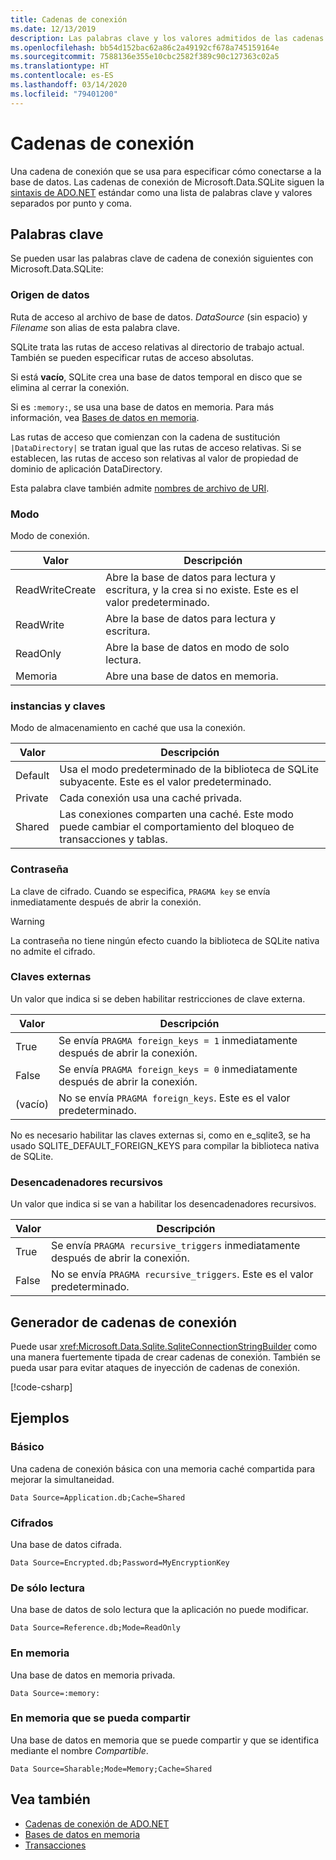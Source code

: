 ```yaml
---
title: Cadenas de conexión
ms.date: 12/13/2019
description: Las palabras clave y los valores admitidos de las cadenas de conexión.
ms.openlocfilehash: bb54d152bac62a86c2a49192cf678a745159164e
ms.sourcegitcommit: 7588136e355e10cbc2582f389c90c127363c02a5
ms.translationtype: HT
ms.contentlocale: es-ES
ms.lasthandoff: 03/14/2020
ms.locfileid: "79401200"
---
```

# <a name="connection-strings"></a>Cadenas de conexión

Una cadena de conexión que se usa para especificar cómo conectarse a la base de datos. Las cadenas de conexión de Microsoft.Data.SQLite siguen la [sintaxis de ADO.NET](../../../framework/data/adonet/connection-strings.md) estándar como una lista de palabras clave y valores separados por punto y coma.

## <a name="keywords"></a>Palabras clave

Se pueden usar las palabras clave de cadena de conexión siguientes con Microsoft.Data.SQLite:

### <a name="data-source"></a>Origen de datos

Ruta de acceso al archivo de base de datos. *DataSource* (sin espacio) y *Filename* son alias de esta palabra clave.

SQLite trata las rutas de acceso relativas al directorio de trabajo actual. También se pueden especificar rutas de acceso absolutas.

Si está **vacío**, SQLite crea una base de datos temporal en disco que se elimina al cerrar la conexión.

Si es `:memory:`, se usa una base de datos en memoria. Para más información, vea [Bases de datos en memoria](in-memory-databases.md).

Las rutas de acceso que comienzan con la cadena de sustitución `|DataDirectory|` se tratan igual que las rutas de acceso relativas. Si se establecen, las rutas de acceso son relativas al valor de propiedad de dominio de aplicación DataDirectory.

Esta palabra clave también admite [nombres de archivo de URI](https://www.sqlite.org/uri.html).

### <a name="mode"></a>Modo

Modo de conexión.

| Valor           | Descripción                                                                                        |
| --------------- | -------------------------------------------------------------------------------------------------- |
| ReadWriteCreate | Abre la base de datos para lectura y escritura, y la crea si no existe. Este es el valor predeterminado. |
| ReadWrite       | Abre la base de datos para lectura y escritura.                                                        |
| ReadOnly        | Abre la base de datos en modo de solo lectura.                                                              |
| Memoria          | Abre una base de datos en memoria.                                                                       |

### <a name="cache"></a>instancias y claves

Modo de almacenamiento en caché que usa la conexión.

| Valor   | Descripción                                                                                    |
| ------- | ---------------------------------------------------------------------------------------------- |
| Default | Usa el modo predeterminado de la biblioteca de SQLite subyacente. Este es el valor predeterminado.                   |
| Private | Cada conexión usa una caché privada.                                                          |
| Shared  | Las conexiones comparten una caché. Este modo puede cambiar el comportamiento del bloqueo de transacciones y tablas. |

### <a name="password"></a>Contraseña

La clave de cifrado. Cuando se especifica, `PRAGMA key` se envía inmediatamente después de abrir la conexión.

> [!WARNING]
> La contraseña no tiene ningún efecto cuando la biblioteca de SQLite nativa no admite el cifrado.

### <a name="foreign-keys"></a>Claves externas

Un valor que indica si se deben habilitar restricciones de clave externa.

| Valor   | Descripción
| ------- | --- |
| True    | Se envía `PRAGMA foreign_keys = 1` inmediatamente después de abrir la conexión.
| False   | Se envía `PRAGMA foreign_keys = 0` inmediatamente después de abrir la conexión.
| (vacío) | No se envía `PRAGMA foreign_keys`. Este es el valor predeterminado. |

No es necesario habilitar las claves externas si, como en e_sqlite3, se ha usado SQLITE_DEFAULT_FOREIGN_KEYS para compilar la biblioteca nativa de SQLite.

### <a name="recursive-triggers"></a>Desencadenadores recursivos

Un valor que indica si se van a habilitar los desencadenadores recursivos.

| Valor | Descripción                                                                 |
| ----- | --------------------------------------------------------------------------- |
| True  | Se envía `PRAGMA recursive_triggers` inmediatamente después de abrir la conexión. |
| False | No se envía `PRAGMA recursive_triggers`. Este es el valor predeterminado.              |

## <a name="connection-string-builder"></a>Generador de cadenas de conexión

Puede usar <xref:Microsoft.Data.Sqlite.SqliteConnectionStringBuilder> como una manera fuertemente tipada de crear cadenas de conexión. También se pueda usar para evitar ataques de inyección de cadenas de conexión.

[!code-csharp[](../../../../samples/snippets/standard/data/sqlite/EncryptionSample/Program.cs?name=snippet_ConnectionStringBuilder)]

## <a name="examples"></a>Ejemplos

### <a name="basic"></a>Básico

Una cadena de conexión básica con una memoria caché compartida para mejorar la simultaneidad.

```ConnectionString
Data Source=Application.db;Cache=Shared
```

### <a name="encrypted"></a>Cifrados

Una base de datos cifrada.

```ConnectionString
Data Source=Encrypted.db;Password=MyEncryptionKey
```

### <a name="read-only"></a>De sólo lectura

Una base de datos de solo lectura que la aplicación no puede modificar.

```ConnectionString
Data Source=Reference.db;Mode=ReadOnly
```

### <a name="in-memory"></a>En memoria

Una base de datos en memoria privada.

```ConnectionString
Data Source=:memory:
```

### <a name="sharable-in-memory"></a>En memoria que se pueda compartir

Una base de datos en memoria que se puede compartir y que se identifica mediante el nombre *Compartible*.

```ConnectionString
Data Source=Sharable;Mode=Memory;Cache=Shared
```

## <a name="see-also"></a>Vea también

* [Cadenas de conexión de ADO.NET](../../../framework/data/adonet/connection-strings.md)
* [Bases de datos en memoria](in-memory-databases.md)
* [Transacciones](transactions.md)
